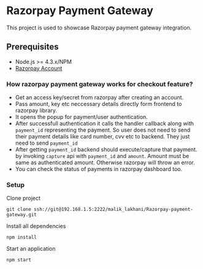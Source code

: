 # Razorpay Payment Gateway
This project is used to showcase Razorpay payment gateway integration.

## Prerequisites
* Node.js >= 4.3.x/NPM
* [Razorpay Account](https://dashboard.razorpay.com/#/access/signin)

### How razorpay payment gateway works for checkout feature?
* Get an access key/secret from razorpay after creating an account.
* Pass amount, key etc neccessary details directly form frontend to razorpay library.
* It opens the popup for payment/user authentication.
* After successfull authentication it calls the handler callback along with `payment_id` representing the payment. So user does not need to send their payment details like card number, cvv etc to backend. They just need to send `payment_id`
* After getting `payment_id` backend should execute/capture that payment. by invoking `capture` api with `payment_id` and `amount`.  Amount must be same as authenticated amount. Otherwise razorpay will throw an error.
* You can check the status of payments in razorpay dashboard too.


### Setup

Clone project

```
git clone ssh://git@192.168.1.5:2222/malik_lakhani/Razorpay-payment-gateway.git
```
Install all dependencies

```
npm install
```

Start an application

```
npm start
```